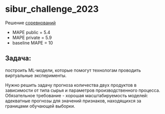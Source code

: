 # sibur_challenge_2023

Решение [соревнований](https://platform.aitoday.ru/event/9)

- МАPE public = 5.4
- MAPE private = 5.9
- baseline MAPE = 10

## Задача:
построить ML-модели, которые помогут технологам проводить виртуальные эксперименты.

Нужно решить задачу прогноза количества двух продуктов в зависимости от типа сырья и параметров производственного процесса. 
Обязательное требование - хорошая масштабируемость моделей: адекватные прогнозы для значений признаков, находящихся за границами обучающей выборки. 

